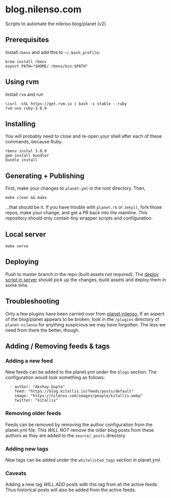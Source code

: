 # blog.nilenso.com
Scripts to automate the nilenso blog/planet (v2)


## Prerequisites

Install `rbenv` and add this to `~/.bash_profile`:
```
brew install rbenv
export PATH="$HOME/.rbenv/bin:$PATH"
```

## Using rvm
Install `rvm` and run
```
\curl -sSL https://get.rvm.io | bash -s stable --ruby
rvm use ruby-3.0.0
```

## Installing

You will probably need to close and re-open your shell after each of these commands, because Ruby.

```
rbenv instal 3.0.0
gem install bundler
bundle install
```


## Generating + Publishing

First, make your changes to `planet.yml` in the root directory. Then,

```
make clean && make
```

...that should be it. If you have trouble with `planet.rb` or `Jekyll`, fork those repos, make your change, and get a PR back into the mainline. This repository should only contain tiny wrapper scripts and configuration.

## Local server
```
make serve
```

## Deploying

Push to master branch in the repo (built assets not required). The [deploy script in server](bin/generate-planet.sh) should pick up the changes, build assets and deploy them in some time.

## Troubleshooting

Only a few plugins have been carried over from [planet-nilenso](http://github.com/nilenso/planet-nilenso). If an aspect of the blog/planet appears to be broken, look in the `/plugins` directory of `planet-nilenso` for anything suspicious we may have forgotten. The less we need from there the better, though.

## Adding / Removing feeds & tags

### Adding a new feed
New feeds can be added to the planet.yml under the `blogs` section. The configuration would look something as follows:
```
  - author: "Akshay Gupta"
    feed: "https://blog.kitallis.in/feeds/posts/default"
    image: "https://nilenso.com/images/people/kitallis.webp"
    twitter: "kitallis"
```

### Removing older feeds
Feeds can be removed by removing the author configuration from the planet.yml file. This *WILL NOT* remove the older blog posts from these authors as they are added to the `source/_posts` directory

### Adding new tags
New tags can be added under the `whitelisted_tags` section in planet.yml.

### Caveats
Adding a new tag *WILL ADD* posts with this tag from all the active feeds. Thus historical posts will also be added from the active feeds.